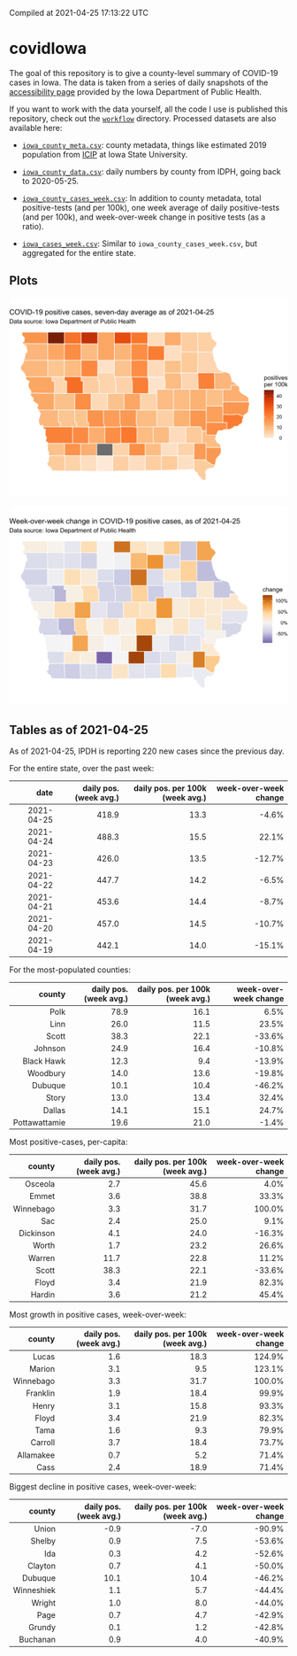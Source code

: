 Compiled at 2021-04-25 17:13:22 UTC

<!-- README.md is generated from README.Rmd. Please edit that file -->

# covidIowa

<!-- badges: start -->

<!-- badges: end -->

The goal of this repository is to give a county-level summary of
COVID-19 cases in Iowa. The data is taken from a series of daily
snapshots of the [accessibility
page](https://coronavirus.iowa.gov/pages/access) provided by the Iowa
Department of Public Health.

If you want to work with the data yourself, all the code I use is
published this repository, check out the [`workflow`](workflow)
directory. Processed datasets are also available here:

  - [`iowa_county_meta.csv`](https://raw.githubusercontent.com/ijlyttle/covidIowa/master/workflow/data/99-publish/iowa_county_meta.csv):
    county metadata, things like estimated 2019 population from
    [ICIP](https://www.icip.iastate.edu/tables/population/counties-estimates)
    at Iowa State University.

  - [`iowa_county_data.csv`](https://raw.githubusercontent.com/ijlyttle/covidIowa/master/workflow/data/99-publish/iowa_county_data.csv):
    daily numbers by county from IDPH, going back to 2020-05-25.

  - [`iowa_county_cases_week.csv`](https://raw.githubusercontent.com/ijlyttle/covidIowa/master/workflow/data/99-publish/iowa_county_data.csv):
    In addition to county metadata, total positive-tests (and per 100k),
    one week average of daily positive-tests (and per 100k), and
    week-over-week change in positive tests (as a ratio).

  - [`iowa_cases_week.csv`](https://raw.githubusercontent.com/ijlyttle/covidIowa/master/workflow/data/99-publish/iowa_cases_week.csv):
    Similar to `iowa_county_cases_week.csv`, but aggregated for the
    entire state.

## Plots

![](workflow/data/99-publish/iowa_cases.png)

![](workflow/data/99-publish/iowa_change.png)

## Tables as of 2021-04-25

As of 2021-04-25, IPDH is reporting 220 new cases since the previous
day.

For the entire state, over the past week:

|       date | daily pos. (week avg.) | daily pos. per 100k (week avg.) | week-over-week change |
| ---------: | ---------------------: | ------------------------------: | --------------------: |
| 2021-04-25 |                  418.9 |                            13.3 |                \-4.6% |
| 2021-04-24 |                  488.3 |                            15.5 |                 22.1% |
| 2021-04-23 |                  426.0 |                            13.5 |               \-12.7% |
| 2021-04-22 |                  447.7 |                            14.2 |                \-6.5% |
| 2021-04-21 |                  453.6 |                            14.4 |                \-8.7% |
| 2021-04-20 |                  457.0 |                            14.5 |               \-10.7% |
| 2021-04-19 |                  442.1 |                            14.0 |               \-15.1% |

For the most-populated counties:

|        county | daily pos. (week avg.) | daily pos. per 100k (week avg.) | week-over-week change |
| ------------: | ---------------------: | ------------------------------: | --------------------: |
|          Polk |                   78.9 |                            16.1 |                  6.5% |
|          Linn |                   26.0 |                            11.5 |                 23.5% |
|         Scott |                   38.3 |                            22.1 |               \-33.6% |
|       Johnson |                   24.9 |                            16.4 |               \-10.8% |
|    Black Hawk |                   12.3 |                             9.4 |               \-13.9% |
|      Woodbury |                   14.0 |                            13.6 |               \-19.8% |
|       Dubuque |                   10.1 |                            10.4 |               \-46.2% |
|         Story |                   13.0 |                            13.4 |                 32.4% |
|        Dallas |                   14.1 |                            15.1 |                 24.7% |
| Pottawattamie |                   19.6 |                            21.0 |                \-1.4% |

Most positive-cases, per-capita:

|    county | daily pos. (week avg.) | daily pos. per 100k (week avg.) | week-over-week change |
| --------: | ---------------------: | ------------------------------: | --------------------: |
|   Osceola |                    2.7 |                            45.6 |                  4.0% |
|     Emmet |                    3.6 |                            38.8 |                 33.3% |
| Winnebago |                    3.3 |                            31.7 |                100.0% |
|       Sac |                    2.4 |                            25.0 |                  9.1% |
| Dickinson |                    4.1 |                            24.0 |               \-16.3% |
|     Worth |                    1.7 |                            23.2 |                 26.6% |
|    Warren |                   11.7 |                            22.8 |                 11.2% |
|     Scott |                   38.3 |                            22.1 |               \-33.6% |
|     Floyd |                    3.4 |                            21.9 |                 82.3% |
|    Hardin |                    3.6 |                            21.2 |                 45.4% |

Most growth in positive cases, week-over-week:

|    county | daily pos. (week avg.) | daily pos. per 100k (week avg.) | week-over-week change |
| --------: | ---------------------: | ------------------------------: | --------------------: |
|     Lucas |                    1.6 |                            18.3 |                124.9% |
|    Marion |                    3.1 |                             9.5 |                123.1% |
| Winnebago |                    3.3 |                            31.7 |                100.0% |
|  Franklin |                    1.9 |                            18.4 |                 99.9% |
|     Henry |                    3.1 |                            15.8 |                 93.3% |
|     Floyd |                    3.4 |                            21.9 |                 82.3% |
|      Tama |                    1.6 |                             9.3 |                 79.9% |
|   Carroll |                    3.7 |                            18.4 |                 73.7% |
| Allamakee |                    0.7 |                             5.2 |                 71.4% |
|      Cass |                    2.4 |                            18.9 |                 71.4% |

Biggest decline in positive cases, week-over-week:

|     county | daily pos. (week avg.) | daily pos. per 100k (week avg.) | week-over-week change |
| ---------: | ---------------------: | ------------------------------: | --------------------: |
|      Union |                  \-0.9 |                           \-7.0 |               \-90.9% |
|     Shelby |                    0.9 |                             7.5 |               \-53.6% |
|        Ida |                    0.3 |                             4.2 |               \-52.6% |
|    Clayton |                    0.7 |                             4.1 |               \-50.0% |
|    Dubuque |                   10.1 |                            10.4 |               \-46.2% |
| Winneshiek |                    1.1 |                             5.7 |               \-44.4% |
|     Wright |                    1.0 |                             8.0 |               \-44.0% |
|       Page |                    0.7 |                             4.7 |               \-42.9% |
|     Grundy |                    0.1 |                             1.2 |               \-42.8% |
|   Buchanan |                    0.9 |                             4.0 |               \-40.9% |
